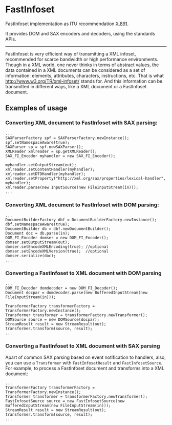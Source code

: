FastInfoset
===========

FastInfoset implementation as ITU recommendation [X.891](http://www.itu.int/rec/T-REC-X.891-200505-I).

It provides DOM and SAX encoders and decoders, using the standards APIs.
***
FastInfoset is very efficient way of transmitting a XML infoset, recommended for scarce bandwidth or high performance environments.
Though in a XML world, one never thinks in terms of abstract values, the data contained in a XML documents can be considered as a set of information: elements, attributes, characters, instructions, etc. That is what http://www.w3.org/TR/xml-infoset/ stands for. And this information can be transmitted in different ways, like a XML document or a FastInfoset document.


## Examples of usage


### Converting XML document to FastInfoset with SAX parsing:
    ...
    SAXParserFactory spf = SAXParserFactory.newInstance();
    spf.setNamespaceAware(true);
    SAXParser sp = spf.newSAXParser();
    XMLReader xmlreader = sp.getXMLReader();
    SAX_FI_Encoder myhandler = new SAX_FI_Encoder();
    
    myhandler.setOutputStream(out);
    xmlreader.setContentHandler(myhandler);
    xmlreader.setDTDHandler(myhandler);
    xmlreader.setProperty("http://xml.org/sax/properties/lexical-handler", myhandler);
    xmlreader.parse(new InputSource(new FileInputStream(in)));
    ...
    

    
### Converting XML document to FastInfoset with DOM parsing:
    ...
    DocumentBuilderFactory dbf = DocumentBuilderFactory.newInstance();
    dbf.setNamespaceAware(true);
    DocumentBuilder db = dbf.newDocumentBuilder();
    Document doc = db.parse(in);
    DOM_FI_Encoder domser = new DOM_FI_Encoder();
    domser.setOutputStream(out);
    domser.setEncodeXMLEncoding(true); //optional
    domser.setEncodeXMLVersion(true);  //optional
    domser.serialize(doc);
    ...

### Converting a FastInfoset to XML document with DOM parsing
    ...
    DOM_FI_Decoder domdecoder = new DOM_FI_Decoder();
    Document docpar = domdecoder.parse(new BufferedInputStream(new FileInputStream(in)));

    TransformerFactory transformerFactory = TransformerFactory.newInstance();
    Transformer transformer = transformerFactory.newTransformer();
    DOMSource source = new DOMSource(docpar);
    StreamResult result = new StreamResult(out);
    transformer.transform(source, result);
    ...
### Converting a FastInfoset to XML document with SAX parsing

Apart of common SAX parsing based on event notification to handlers, also, you can use a `Transformer` with `FastInfosetResult` and `FastInfosetSource`.
For example, to process a FastInfoset document and transforms into a XML document:

    ...
    TransformerFactory transformerFactory = TransformerFactory.newInstance();
    Transformer transformer = transformerFactory.newTransformer();
    FastInfosetSource source = new FastInfosetSource(new BufferedInputStream(new FileInputStream(in)));
    StreamResult result = new StreamResult(out);
    transformer.transform(source, result);
    ...
